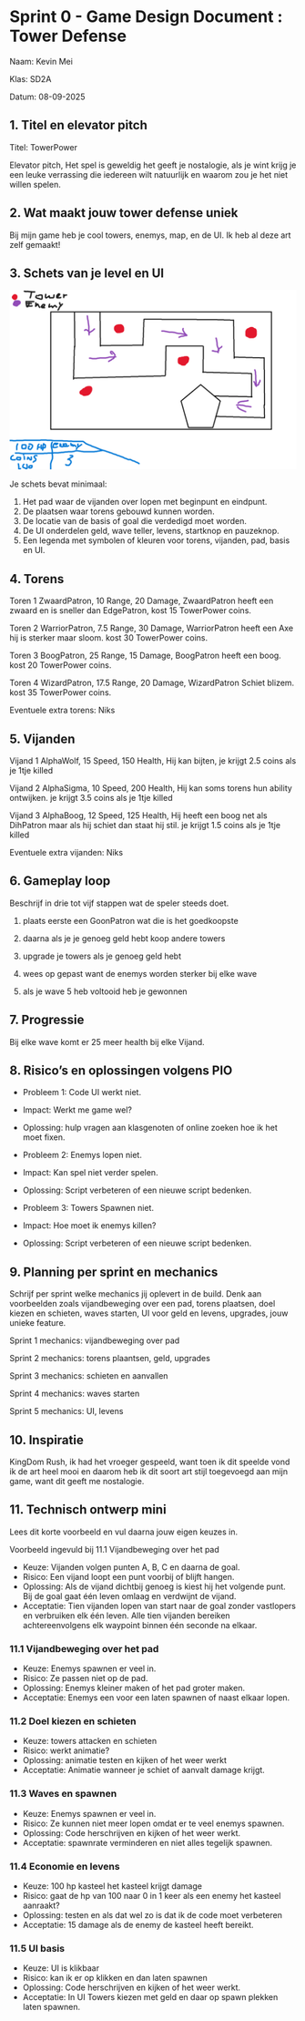# Sprint 0 - Game Design Document : Tower Defense
Naam: Kevin Mei

Klas: SD2A

Datum: 08-09-2025

## 1. Titel en elevator pitch
Titel: TowerPower

Elevator pitch, Het spel is geweldig het geeft je nostalogie, als je wint krijg je een leuke verrassing die iedereen wilt natuurlijk en waarom zou je het niet willen spelen. 

## 2. Wat maakt jouw tower defense uniek
Bij mijn game heb je cool towers, enemys, map, en de UI. Ik heb al deze art zelf gemaakt!

## 3. Schets van je level en UI
![alt text](image.png)

Je schets bevat minimaal:
1. Het pad waar de vijanden over lopen met beginpunt en eindpunt.
2. De plaatsen waar torens gebouwd kunnen worden.
3. De locatie van de basis of goal die verdedigd moet worden.
4. De UI onderdelen geld, wave teller, levens, startknop en pauzeknop.
5. Een legenda met symbolen of kleuren voor torens, vijanden, pad, basis en UI.

## 4. Torens
Toren 1 ZwaardPatron, 10 Range, 20 Damage, ZwaardPatron heeft een zwaard en is sneller dan EdgePatron, kost 15 TowerPower coins.

Toren 2 WarriorPatron, 7.5 Range, 30 Damage, WarriorPatron heeft een Axe hij is sterker maar sloom. kost 30 TowerPower coins.

Toren 3 BoogPatron, 25 Range, 15 Damage, BoogPatron heeft een boog. kost 20 TowerPower coins.

Toren 4 WizardPatron, 17.5 Range, 20 Damage, WizardPatron Schiet blizem. kost 35 TowerPower coins.

Eventuele extra torens: Niks

## 5. Vijanden
Vijand 1 AlphaWolf, 15 Speed, 150 Health, Hij kan bijten, je krijgt 2.5 coins als je 1tje killed 

Vijand 2 AlphaSigma, 10 Speed, 200 Health, Hij kan soms torens hun ability ontwijken. je krijgt 3.5 coins als je 1tje killed 

Vijand 3 AlphaBoog, 12 Speed, 125 Health, Hij heeft een boog net als DihPatron maar als hij schiet dan staat hij stil. je krijgt 1.5 coins als je 1tje killed 

Eventuele extra vijanden: Niks

## 6. Gameplay loop
Beschrijf in drie tot vijf stappen wat de speler steeds doet.
1. plaats eerste een GoonPatron wat die is het goedkoopste

2. daarna als je je genoeg geld hebt koop andere towers

3. upgrade je towers als je genoeg geld hebt

4. wees op gepast want de enemys worden sterker bij elke wave

5. als je wave 5 heb voltooid heb je gewonnen

## 7. Progressie
Bij elke wave komt er 25 meer health bij elke Vijand.

## 8. Risico’s en oplossingen volgens PIO
- Probleem 1: Code UI werkt niet.
- Impact: Werkt me game wel?
- Oplossing: hulp vragen aan klasgenoten of online zoeken hoe ik het moet fixen.

- Probleem 2: Enemys lopen niet.
- Impact: Kan spel niet verder spelen.
- Oplossing: Script verbeteren of een nieuwe script bedenken.


- Probleem 3: Towers Spawnen niet.
- Impact: Hoe moet ik enemys killen?
- Oplossing: Script verbeteren of een nieuwe script bedenken.
  
## 9. Planning per sprint en mechanics
Schrijf per sprint welke mechanics jij oplevert in de build. Denk aan voorbeelden zoals vijandbeweging over een pad, torens plaatsen, doel kiezen en schieten, waves starten, UI voor geld en levens, upgrades, jouw unieke feature.

Sprint 1 mechanics: vijandbeweging over pad

Sprint 2 mechanics: torens plaantsen, geld, upgrades

Sprint 3 mechanics: schieten en aanvallen

Sprint 4 mechanics: waves starten

Sprint 5 mechanics: UI, levens


## 10. Inspiratie
KingDom Rush, ik had het vroeger gespeeld, want toen ik dit speelde vond ik de art heel mooi en daarom heb ik dit soort art stijl toegevoegd aan mijn game, want dit geeft me nostalogie.

## 11. Technisch ontwerp mini

Lees dit korte voorbeeld en vul daarna jouw eigen keuzes in.

Voorbeeld ingevuld bij 11.1 Vijandbeweging over het pad
- Keuze:
Vijanden volgen punten A, B, C en daarna de goal.
- Risico:
Een vijand loopt een punt voorbij of blijft hangen.
- Oplossing:
Als de vijand dichtbij genoeg is kiest hij het volgende punt. Bij de goal gaat één leven omlaag en verdwijnt de vijand.
- Acceptatie:
Tien vijanden lopen van start naar de goal zonder vastlopers en verbruiken elk één leven.
Alle tien vijanden bereiken achtereenvolgens elk waypoint binnen één seconde na elkaar.

### 11.1 Vijandbeweging over het pad
- Keuze: Enemys spawnen er veel in.
- Risico: Ze passen niet op de pad.
- Oplossing: Enemys kleiner maken of het pad groter maken.
- Acceptatie: Enemys een voor een laten spawnen of naast elkaar lopen.


### 11.2 Doel kiezen en schieten
- Keuze: towers attacken en schieten
- Risico: werkt animatie?
- Oplossing: animatie testen en kijken of het weer werkt
- Acceptatie: Animatie wanneer je schiet of aanvalt damage krijgt.

### 11.3 Waves en spawnen
- Keuze: Enemys spawnen er veel in.
- Risico: Ze kunnen niet meer lopen omdat er te veel enemys spawnen.
- Oplossing: Code herschrijven en kijken of het weer werkt.
- Acceptatie: spawnrate verminderen en niet alles tegelijk spawnen.

  
### 11.4 Economie en levens
- Keuze: 100 hp kasteel het kasteel krijgt damage
- Risico: gaat de hp van 100 naar 0 in 1 keer als een enemy het kasteel aanraakt?
- Oplossing: testen en als dat wel zo is dat ik de code moet verbeteren
- Acceptatie: 15 damage als de enemy de kasteel heeft bereikt.

### 11.5 UI basis
- Keuze: UI is klikbaar
- Risico: kan ik er op klikken en dan laten spawnen
- Oplossing: Code herschrijven en kijken of het weer werkt.
- Acceptatie: In UI Towers kiezen met geld en daar op spawn plekken laten spawnen.

